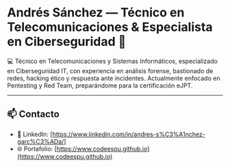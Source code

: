 # Andrés Sánchez — Técnico en Telecomunicaciones & Especialista en Ciberseguridad 👋

💻 Técnico en Telecomunicaciones y Sistemas Informáticos, especializado en Ciberseguridad IT, con experiencia en análisis forense, bastionado de redes, hacking ético y respuesta ante incidentes. Actualmente enfocado en Pentesting y Red Team, preparándome para la certificación eJPT.

---

## 📫 Contacto
- 🔗 LinkedIn: [https://www.linkedin.com/in/andres-s%C3%A1nchez-garc%C3%ADa/]  
- 🌐 Portafolio: [https://www.codeespu.github.io](https://www.codeespu.github.io)  

